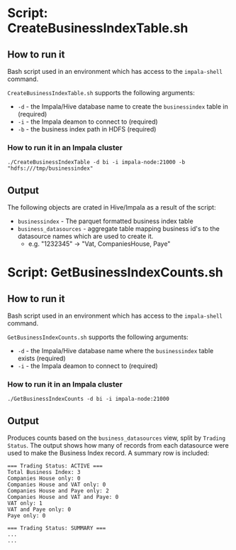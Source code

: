 # Script: CreateBusinessIndexTable.sh

## How to run it

Bash script used in an environment which has access to the `impala-shell` command.

`CreateBusinessIndexTable.sh` supports the following arguments:
- `-d` - the Impala/Hive database name to create the `businessindex` table in (required)
- `-i` - the Impala deamon to connect to (required)
- `-b` - the business index path in HDFS (required)

### How to run it in an Impala cluster

```
./CreateBusinessIndexTable -d bi -i impala-node:21000 -b "hdfs:///tmp/businessindex"
```

## Output

The following objects are crated in Hive/Impala as a result of the script:
- `businessindex` - The parquet formatted business index table
- `business_datasources` - aggregate table mapping business id's to the datasource names which are used to create it.
	- e.g. "1232345" -> "Vat, CompaniesHouse, Paye"

# Script: GetBusinessIndexCounts.sh

## How to run it

Bash script used in an environment which has access to the `impala-shell` command.

`GetBusinessIndexCounts.sh` supports the following arguments:
- `-d` - the Impala/Hive database name where the `businessindex` table exists (required)
- `-i` - the Impala deamon to connect to (required)

### How to run it in an Impala cluster

```
./GetBusinessIndexCounts -d bi -i impala-node:21000
```

## Output

Produces counts based on the `business_datasources` view, split by `Trading Status`. The output shows how many of records from each datasource were used to make the Business Index record. A summary row is included:
```
=== Trading Status: ACTIVE ===
Total Business Index: 3
Companies House only: 0
Companies House and VAT only: 0
Companies House and Paye only: 2
Companies House and VAT and Paye: 0
VAT only: 1
VAT and Paye only: 0
Paye only: 0

=== Trading Status: SUMMARY ===
...
...

```
